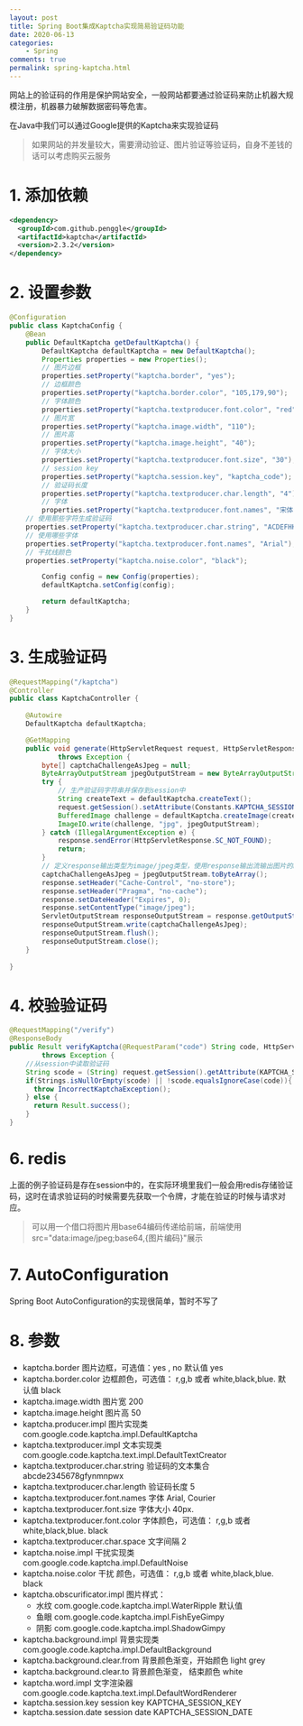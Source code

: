 ```yaml
---
layout: post
title: Spring Boot集成Kaptcha实现简易验证码功能
date: 2020-06-13
categories:
    - Spring
comments: true
permalink: spring-kaptcha.html
---
```


网站上的验证码的作用是保护网站安全，一般网站都要通过验证码来防止机器大规模注册，机器暴力破解数据密码等危害。

在Java中我们可以通过Google提供的Kaptcha来实现验证码

> 如果网站的并发量较大，需要滑动验证、图片验证等验证码，自身不差钱的话可以考虑购买云服务


# 1. 添加依赖

```xml
<dependency>
  <groupId>com.github.penggle</groupId>
  <artifactId>kaptcha</artifactId>
  <version>2.3.2</version>
</dependency>
```

# 2. 设置参数

```java
@Configuration
public class KaptchaConfig {
	@Bean
	public DefaultKaptcha getDefaultKaptcha() {
		DefaultKaptcha defaultKaptcha = new DefaultKaptcha();
		Properties properties = new Properties();
		// 图片边框
		properties.setProperty("kaptcha.border", "yes");
		// 边框颜色
		properties.setProperty("kaptcha.border.color", "105,179,90");
		// 字体颜色
		properties.setProperty("kaptcha.textproducer.font.color", "red");
		// 图片宽
		properties.setProperty("kaptcha.image.width", "110");
		// 图片高
		properties.setProperty("kaptcha.image.height", "40");
		// 字体大小
		properties.setProperty("kaptcha.textproducer.font.size", "30");
		// session key
		properties.setProperty("kaptcha.session.key", "kaptcha_code");
		// 验证码长度
		properties.setProperty("kaptcha.textproducer.char.length", "4");
		// 字体
		properties.setProperty("kaptcha.textproducer.font.names", "宋体,楷体,微软雅黑");
    // 使用那些字符生成验证码
    properties.setProperty("kaptcha.textproducer.char.string", "ACDEFHKPRSTWX345679");
    // 使用哪些字体
    properties.setProperty("kaptcha.textproducer.font.names", "Arial");
    // 干扰线颜色
    properties.setProperty("kaptcha.noise.color", "black");

		Config config = new Config(properties);
		defaultKaptcha.setConfig(config);

		return defaultKaptcha;
	}
}
```

# 3. 生成验证码

```java
@RequestMapping("/kaptcha")
@Controller
public class KaptchaController {
 
    @Autowire
    DefaultKaptcha defaultKaptcha;

    @GetMapping
    public void generate(HttpServletRequest request, HttpServletResponse response)
            throws Exception {
        byte[] captchaChallengeAsJpeg = null;
        ByteArrayOutputStream jpegOutputStream = new ByteArrayOutputStream();
        try {
            // 生产验证码字符串并保存到session中
            String createText = defaultKaptcha.createText();
            request.getSession().setAttribute(Constants.KAPTCHA_SESSION_KEY, createText);
            BufferedImage challenge = defaultKaptcha.createImage(createText);
            ImageIO.write(challenge, "jpg", jpegOutputStream);
        } catch (IllegalArgumentException e) {
            response.sendError(HttpServletResponse.SC_NOT_FOUND);
            return;
        }
        // 定义response输出类型为image/jpeg类型，使用response输出流输出图片的byte数组
        captchaChallengeAsJpeg = jpegOutputStream.toByteArray();
        response.setHeader("Cache-Control", "no-store");
        response.setHeader("Pragma", "no-cache");
        response.setDateHeader("Expires", 0);
        response.setContentType("image/jpeg");
        ServletOutputStream responseOutputStream = response.getOutputStream();
        responseOutputStream.write(captchaChallengeAsJpeg);
        responseOutputStream.flush();
        responseOutputStream.close();
    }
  
}
```

# 4. 校验验证码

```java
@RequestMapping("/verify")
@ResponseBody
public Result verifyKaptcha(@RequestParam("code") String code, HttpServletRequest request)
        throws Exception {
    //从session中读取验证码
    String scode = (String) request.getSession().getAttribute(KAPTCHA_SESSION_KEY);
    if(Strings.isNullOrEmpty(scode) || !scode.equalsIgnoreCase(code)){
      throw IncorrectKaptchaException();
    } else {
      return Result.success();
    }
}
```

# 6. redis

上面的例子验证码是存在session中的，在实际环境里我们一般会用redis存储验证码，这时在请求验证码的时候需要先获取一个令牌，才能在验证的时候与请求对应。

> 可以用一个借口将图片用base64编码传递给前端，前端使用src="data:image/jpeg;base64,{图片编码}"展示

# 7. AutoConfiguration

Spring Boot AutoConfiguration的实现很简单，暂时不写了

# 8. 参数

- kaptcha.border 	图片边框，可选值：yes , no 默认值 yes
- kaptcha.border.color 	边框颜色，可选值： r,g,b 或者 white,black,blue. 默认值 black
- kaptcha.image.width 	图片宽 	200
- kaptcha.image.height 	图片高 	50
- kaptcha.producer.impl 	图片实现类 	com.google.code.kaptcha.impl.DefaultKaptcha
- kaptcha.textproducer.impl 	文本实现类 	com.google.code.kaptcha.text.impl.DefaultTextCreator
- kaptcha.textproducer.char.string 	验证码的文本集合	abcde2345678gfynmnpwx
- kaptcha.textproducer.char.length 	验证码长度 	5
- kaptcha.textproducer.font.names 	字体 	Arial, Courier
- kaptcha.textproducer.font.size 	字体大小 	40px.
- kaptcha.textproducer.font.color 	字体颜色，可选值： r,g,b 或者 white,black,blue. 	black
- kaptcha.textproducer.char.space 	文字间隔 	2
- kaptcha.noise.impl 	干扰实现类 	com.google.code.kaptcha.impl.DefaultNoise
- kaptcha.noise.color 	干扰 颜色，可选值： r,g,b 或者 white,black,blue. 	black
- kaptcha.obscurificator.impl 	图片样式：
	- 水纹 com.google.code.kaptcha.impl.WaterRipple 默认值
	- 鱼眼 com.google.code.kaptcha.impl.FishEyeGimpy
	- 阴影 com.google.code.kaptcha.impl.ShadowGimpy
- kaptcha.background.impl 	背景实现类 	com.google.code.kaptcha.impl.DefaultBackground
- kaptcha.background.clear.from 	背景颜色渐变，开始颜色 	light grey
- kaptcha.background.clear.to 	背景颜色渐变， 结束颜色 	white
- kaptcha.word.impl 	文字渲染器 	com.google.code.kaptcha.text.impl.DefaultWordRenderer
- kaptcha.session.key 	session key 	KAPTCHA_SESSION_KEY
- kaptcha.session.date 	session date 	KAPTCHA_SESSION_DATE
